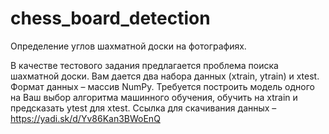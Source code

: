 # chess_board_detection
Определение углов шахматной доски на фотографиях.

В качестве тестового задания предлагается проблема поиска
шахматной доски. Вам дается два набора данных (xtrain, ytrain) и xtest.
Формат данных – массив NumPy. Требуется построить модель одного на
Ваш выбор алгоритма машинного обучения, обучить на xtrain и
предсказать ytest для xtest.
Ссылка для скачивания данных –
https://yadi.sk/d/Yv86Kan3BWoEnQ
